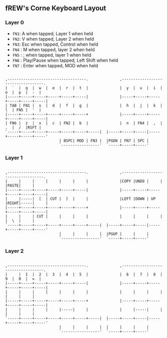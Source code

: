 ## fREW's Corne Keyboard Layout

### Layer 0

 * `FN1`: A when tapped, Layer 1 when held
 * `FN2`: V when tapped, Layer 2 when held
 * `FN3`: Esc when tapped, Control when held
 * `FN4` : M when tapped, layer 2 when held
 * `FN5` : ; when tapped, layer 1 when held
 * `FN6` : Play/Pause when tapped, Left Shift when held
 * `FN7` : Enter when tapped, MOD when held

```

,-----------------------------------.              ,-----------------------------------.
|  `  |  q  |  w  |  e  |  r  |  t  |              |  y  |  u  |  i  |  o  |  p  |  -  |
|-----+-----+-----+-----+-----+-----|              |-----+-----+-----+-----+-----+-----|
| TAB | FN1 |  s  |  d  |  f  |  g  |              |  h  |  j  |  k  |  l  | FN5 |  '  |
|-----+-----+-----+-----+-----+-----+              |-----+-----+-----+-----+-----+-----|
| FN6 |  z  |  x  |  c  | FN2 |  b  |              |  n  | FN4 |  ,  |  .  |  /  |RSFT |
`-----+-----+-----+-----+-----+-----+-----|  |-----+-----+-----|-----+-----+-----+-----'
                        | BSPC| MOD | FN3 |  |PGDN | FN7 | SPC |
                        `-----------------'  `-----+-----+-----'
```

### Layer 1

```

,-----------------------------------.              ,-----------------------------------.
|     |     |     |     |     |     |              |COPY |UNDO |     |     |PASTE|     |
|-----+-----+-----+-----+-----+-----|              |-----+-----+-----+-----+-----+-----|
|     |-----|  [  | CUT |  ]  |     |              |LEFT |DOWN | UP  |RIGHT|-----|     |
|-----+-----+-----+-----+-----+-----+              |-----+-----+-----+-----+-----+-----|
|     |     | CUT |     |     |     |              |     |     |     |     |  \  |     |
`-----+-----+-----+-----+-----+-----+-----|  |-----+-----+-----|-----+-----+-----+-----'
                        |     |     |     |  |PGUP |     |     |
                        `-----------------'  `-----+-----+-----'
```

### Layer 2

```

,-----------------------------------.              ,-----------------------------------.
|     |  1  |  2  |  3  |  4  |  5  |              |  6  |  7  |  8  |  9  |  0  |  =  |
|-----+-----+-----+-----+-----+-----|              |-----+-----+-----+-----+-----+-----|
|     |     |     |     |     |     |              |     |     |     |     |     |     |
|-----+-----+-----+-----+-----+-----+              |-----+-----+-----+-----+-----+-----|
|     |     |     |     |-----|     |              |     |-----|     |     |     |     |
`-----+-----+-----+-----+-----+-----+-----|  |-----+-----+-----|-----+-----+-----+-----'
                        |     |     |     |  |     |     |     |
                        `-----------------'  `-----+-----+-----'
```
